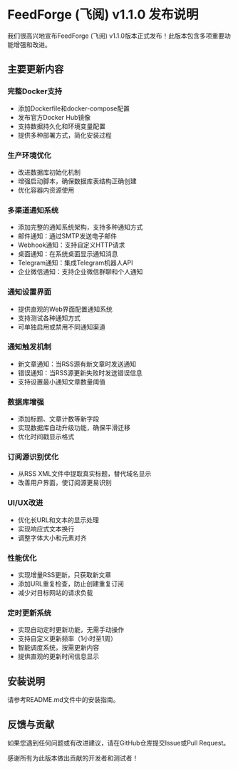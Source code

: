 # FeedForge (飞阅) v1.1.0 发布说明

我们很高兴地宣布FeedForge (飞阅) v1.1.0版本正式发布！此版本包含多项重要功能增强和改进。

## 主要更新内容

### 完整Docker支持
- 添加Dockerfile和docker-compose配置
- 发布官方Docker Hub镜像
- 支持数据持久化和环境变量配置
- 提供多种部署方式，简化安装过程

### 生产环境优化
- 改进数据库初始化机制
- 增强启动脚本，确保数据库表结构正确创建
- 优化容器内资源使用

### 多渠道通知系统
- 添加完整的通知系统架构，支持多种通知方式
- 邮件通知：通过SMTP发送电子邮件
- Webhook通知：支持自定义HTTP请求
- 桌面通知：在系统桌面显示通知消息
- Telegram通知：集成Telegram机器人API
- 企业微信通知：支持企业微信群聊和个人通知

### 通知设置界面
- 提供直观的Web界面配置通知系统
- 支持测试各种通知方式
- 可单独启用或禁用不同通知渠道

### 通知触发机制
- 新文章通知：当RSS源有新文章时发送通知
- 错误通知：当RSS源更新失败时发送错误信息
- 支持设置最小通知文章数量阈值

### 数据库增强
- 添加标题、文章计数等新字段
- 实现数据库自动升级功能，确保平滑迁移
- 优化时间戳显示格式

### 订阅源识别优化
- 从RSS XML文件中提取真实标题，替代域名显示
- 改善用户界面，使订阅源更易识别

### UI/UX改进
- 优化长URL和文本的显示处理
- 实现响应式文本换行
- 调整字体大小和元素对齐

### 性能优化
- 实现增量RSS更新，只获取新文章
- 添加URL重复检查，防止创建重复订阅
- 减少对目标网站的请求负载

### 定时更新系统
- 实现自动定时更新功能，无需手动操作
- 支持自定义更新频率（1小时至1周）
- 智能调度系统，按需更新内容
- 提供直观的更新时间信息显示

## 安装说明

请参考README.md文件中的安装指南。

## 反馈与贡献

如果您遇到任何问题或有改进建议，请在GitHub仓库提交Issue或Pull Request。

感谢所有为此版本做出贡献的开发者和测试者！ 